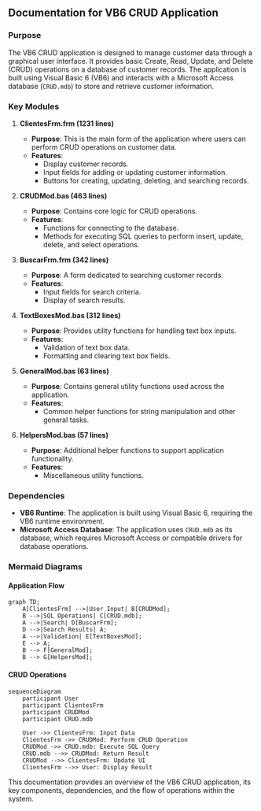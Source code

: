 ## Documentation for VB6 CRUD Application

### Purpose
The VB6 CRUD application is designed to manage customer data through a graphical user interface. It provides basic Create, Read, Update, and Delete (CRUD) operations on a database of customer records. The application is built using Visual Basic 6 (VB6) and interacts with a Microsoft Access database (`CRUD.mdb`) to store and retrieve customer information.

### Key Modules

1. **ClientesFrm.frm (1231 lines)**
   - **Purpose**: This is the main form of the application where users can perform CRUD operations on customer data.
   - **Features**: 
     - Display customer records.
     - Input fields for adding or updating customer information.
     - Buttons for creating, updating, deleting, and searching records.

2. **CRUDMod.bas (463 lines)**
   - **Purpose**: Contains core logic for CRUD operations.
   - **Features**: 
     - Functions for connecting to the database.
     - Methods for executing SQL queries to perform insert, update, delete, and select operations.

3. **BuscarFrm.frm (342 lines)**
   - **Purpose**: A form dedicated to searching customer records.
   - **Features**: 
     - Input fields for search criteria.
     - Display of search results.

4. **TextBoxesMod.bas (312 lines)**
   - **Purpose**: Provides utility functions for handling text box inputs.
   - **Features**: 
     - Validation of text box data.
     - Formatting and clearing text box fields.

5. **GeneralMod.bas (63 lines)**
   - **Purpose**: Contains general utility functions used across the application.
   - **Features**: 
     - Common helper functions for string manipulation and other general tasks.

6. **HelpersMod.bas (57 lines)**
   - **Purpose**: Additional helper functions to support application functionality.
   - **Features**: 
     - Miscellaneous utility functions.

### Dependencies
- **VB6 Runtime**: The application is built using Visual Basic 6, requiring the VB6 runtime environment.
- **Microsoft Access Database**: The application uses `CRUD.mdb` as its database, which requires Microsoft Access or compatible drivers for database operations.

### Mermaid Diagrams

#### Application Flow
```mermaid
graph TD;
    A[ClientesFrm] -->|User Input| B[CRUDMod];
    B -->|SQL Operations| C[CRUD.mdb];
    A -->|Search| D[BuscarFrm];
    D -->|Search Results| A;
    A -->|Validation| E[TextBoxesMod];
    E --> A;
    B --> F[GeneralMod];
    B --> G[HelpersMod];
```

#### CRUD Operations
```mermaid
sequenceDiagram
    participant User
    participant ClientesFrm
    participant CRUDMod
    participant CRUD.mdb

    User ->> ClientesFrm: Input Data
    ClientesFrm ->> CRUDMod: Perform CRUD Operation
    CRUDMod ->> CRUD.mdb: Execute SQL Query
    CRUD.mdb -->> CRUDMod: Return Result
    CRUDMod -->> ClientesFrm: Update UI
    ClientesFrm -->> User: Display Result
```

This documentation provides an overview of the VB6 CRUD application, its key components, dependencies, and the flow of operations within the system.